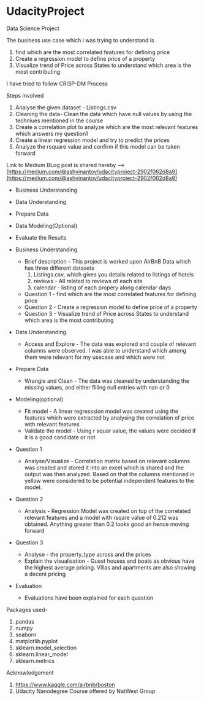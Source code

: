 # UdacityProject
Data Science Project



The business use case which i was trying to understand is

1. find which are the most correlated features for defining price
2. Create a regression model to define price of a property
3. Visualize trend of Price across States to understand which area is the most contributing

I have tried to follow CRISP-DM Process

Steps Involved
1. Analyse the given dataset - Listings.csv
2. Cleaning the data- Clean the data which have null values by using the techniues mentioned in the course
3. Create a correlation plot to analyze which are the most relevant features which answers my question1
4. Create a linear regression model and try to predict the prices
5. Analyze the rsquare value and confirm if this model can be taken forward

Link to Medium BLog post is shared hereby --> [https://medium.com/@ashvinantov/udacityproject-2902f062d8a9](https://medium.com/@ashvinantov/udacityproject-2902f062d8a9)

* Business Understanding
* Data Understanding
* Prepare Data
* Data Modeling(Optional)
* Evaluate the Results



* Business Understanding
    - Brief description - This project is worked upon AirBnB Data which has three different datasets
        1. Listings.csv, which gives you details related to listings of hotels
        2. reviews - All related to reviews of each site
        3. calendar - listing of each propery along calendar days
    - Question 1 - find which are the most correlated features for defining price
    - Question 2 - Create a regression model to define price of a property
    - Question 3 - Visualize trend of Price across States to understand which area is the most contributing
* Data Understanding
    - Access and Explore - The data was explored and couple of relevant columns were observed. I was able to understand which among them were relevant for my usecase and which were not
* Prepare Data
    - Wrangle and Clean - The data was cleaned by understanding the missing values, and either filling null entries with nan or 0
* Modeling(optional)
    - Fit model - A linear regresssion model was created using the features which were extracted by analysing the correlation of price with relevant features
    - Validate the model - Using r squar value, the values were decided if it is a good candidate or not
* Question 1
    - Analyse/Visualize - Correlation matrix based on relevant columns was created and stored it into an excel which is shared and the output was then analyzed. Based on that the columns mentioned in yellow were considered to be potential independent features to the model.
* Question 2
    - Analysis - Regression Model was created on top of the correlated relevant features and a model with rsqare value of 0.212 was obtained. Anything greater than 0.2 looks good an hence moving forward
* Question 3
    - Analyse - the property_type across and the prices
    - Explain the visualisation - Guest houses and boats as obvious have the highest average pricing.
                                   Villas and apartments are also showing a decent pricing  
* Evaluation
    - Evaluations have been explained for each question


Packages used-
1. pandas
2. numpy
3. seaborn
4. matplotlib.pyplot
5. sklearn.model_selection
6. sklearn.linear_model
7. sklearn.metrics

Acknowledgement
1. https://www.kaggle.com/airbnb/boston
2. Udacity Nanodegree Course offered by NatWest Group

